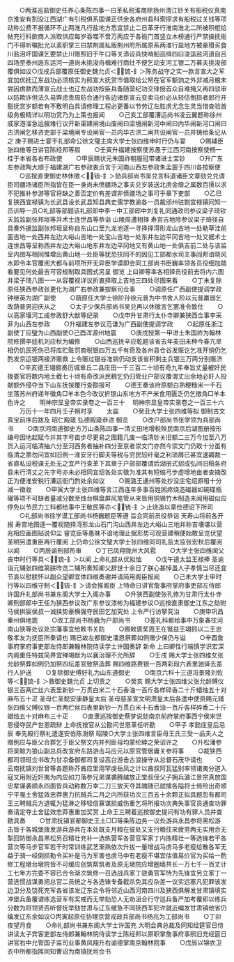 <!-- { "loadSidebar": true } -->
　　○两淮巡盐御史任养心条陈四事一曰革私税淮商除扬州清江钞关有船税仪真南京淮安有割没江西湖广有引税俱系国课正供余各府州县科索摉求有船税过关钱等项动称公费不报循环不止两淮凡行盐地方悉宜禁止二日革牙行淮南淮北二所被积棍给帖充行科歛商人派取供应每岁吞噬不啻万两应于各衙门首竖立木榜通行严禁操抚衙门不得听嘱批允以紊职掌三曰禁荆属私贩荆州府所属原系两淮行盐地方被豪猾买食川盐沮坏国课乞要禁止川贩照旧于牛口等关添设兵快哨船巡缉四曰浚运盐河道自吕四场至泰州迤东运河一道尚未挑浚舟楫难行商灶不便乞动支河工银二万募夫挑浚部覆俱如议○戊戌兵部覆原任御史魏允贞＜锍-釒＞陈务战守之实一款言宣大之军宜加优抚辽东战功必须核实为照宣大抚赏市值取给公帑在官军额饷之外非减月粮未尝因虏款而薄宣云战士也辽左战功按臣兵备随营纪功交锋授首众自难掩又再四驳审以防欺诈但法久易弊虑贵周防合通行各边诸臣宣云变卖马价必从轻估倒损者郎行开豁抚赏岁额若有不敷明白具请修理工程必更番以节劳辽左胜虏尤念生灵当惜查验首级务极精详以明功赏乃为上策也报闻
　　○己亥工部覆漕运尚书凌云翼题称徐州戚家港溜急运艘难行议开新渠建闸境山废闸曰梁境闸新河中闸曰内华闸新河口闸曰古洪闸乞移咨吏部于梁境闸专设闸官一员内华古洪二闸共设闸官一员并铸给条记从之  庚子赐进士宴于礼部命公徐文璧主席大学士张四维申时行仍与宴
　　○赐辅臣张四维等日讲官陈经邦等扇
　　○壬寅升福建按察使苏愚于江西河南按察使杨一桂于本省各右布政使
　　○甲辰赐状元朱国祚朝服冠带诸进士宝钞
　　○升广东左参政陶大顺于福建湖广右参政衷贞言于河南山西左参政朱孟震于四川各按察使
　　○巡按直隶御史林休徵＜锍-釒＞劾兵部尚书吴兑言科道诸臣文章劾兑兑谓臣司疆场诸臣所指皆在臣一身尚未偾疆场之事夫兑岁装送北虏金缯之属数百摃以求不犯推补参游等官将缺之善否定价有差谓非偾疆场之事可乎章下吏部
　　○乙巳复狭西宜禄镇为长武县设长武县知县典史儒学教谕各一员裁邠州驻劄宜禄镇同知一员训导一员○礼部等部题该礼部郎中李一中工部郎中刘复礼同通政司参议梁子琦钦天监监副张邦垣等并术士连世昌等恭诣  山陵周遭相择  寿宫吉地除参议梁子琦径自具奏外据监副张邦垣呈称自东山口至九龙池逐一寻择择淂形龙山吉地一处勒草洼前面吉地一处西井左边大峪山吉地一处宝山吉地一处东井左边平冈吉地一处又据术士连世昌等呈称西井左边大峪山地东井左边平冈地又有黄山地一处俱吉前二处与该监呈内图写相同惟增出黄山地一处臣等犹恐扶同不的因见工部都水司主事阎邦谙晓风水即令本官覆阅大都与前项所开无异臣学谟即会同工部尚书臣巍率领各员役细加踏看要见何处最吉可容规制取具图式另呈  御览  上曰卿等率各相择员役前去将内六图并梁子琦八图一一从容覆视详议折衷择取上吉地三四处尽图来看
　　○丁未复除原任狭西参政张更化为湖广右参政兼按察司佥事
　　○调原任广西副使提调学政钟继英为湖广副使
　　○荫原任大学士徐阶孙徐元普为中书舍人阶以元普羸弱乞改荫普男迎庆从之
　　○太子少保兵部尚书吴兑再以休徵言乞罢准令致仕
　　○以高家堰河工成参政舒大猷等纪录
　　○戊申升甘肃行太仆寺卿兼狭西佥事李采菲为山西左参政
　　○升福建左参议范谦为广西副使提调学政
　　○起原任浙江副使丁应璧为山西副使○己酉浑源州地震
　　○庚戌授第一甲进士朱国祚为翰林院修撰李廷机刘应秋为编修
　　○山西巡抚辛应乾题该省去年麦田未种今春亢旱相仍饥民死伤已将库贮赃罚商税银四万五千有奇及各州县仓谷发赈讫乞准开销仍乞酌发京运银两接济赈救  上令赈过银谷准销仍动支该省积剩主兵银三万两分别赈济
　　○辛亥德王翊錧奏历城章丘二县庄田一千三百二十顷有奇九年奉旨丈量被奸民拨委官将数内地土截七十顷有奇改派民粮乞仍归管业户部议覆谓丈出余地必奸人投献额外侵夺当下山东抚按覆行查勘报可
　　○德王奏该府原额白熟粳糙米一千石坐落苏州府递年徵角□羊本色今改议折银山东地方不产米食用匮乏仍乞徵角□羊本色许之
　　明神宗显皇帝实录卷之一百三十
　明神宗显皇帝实录卷之一百三十六
　　万历十一年四月壬子朔时享
　　太庙
　　○癸丑大学士张四维等拟  御制古文真宝前序后跋及  昭仁殿箴  弘德殿箴恭进  御览
　　○改户部尚书张学领为兵部尚书
　　○南京河南道御史方万山条陈四事一清丈田地增税殃民南京后湖图册按形编号因地起赋今并其字号亩步尽更易之图籍几废一临清钞关旧额二三万今加至八万货入运河临清抽六分至河西务者抽补四分至京者崇文门亦然今崇文门仍取十分虽有临清之票勿问宜如旧例一淮安牙行脚夫等税与穷民较纤毫之利琐屑已甚宜速蠲裁一省直私设税课无处无之宜严行查革下其章于户部部覆谓后湖册式炤成弘间旧稿各府县未行清丈之先字号亦未必相同宜炤各处实徵为准其有短缩弓步虚增地亩者查摘改正为便淮安税行漕运衙门酌处余如议
　　○赐潞王通州等处抄没庄宅炤原租十分减一徵收
　　○甲寅大学士张四维等言江西连年多事百姓困瘁烧造磁器如碗碟瓶礶等项不可缺者量减分数至烛台棋盘屏风笔管从来皆用铜锡竹木制造未闻用磁似应停免以节民力工科都给事中王敬民等亦＜锍-釒＞止烧造以章俭德诏下所司
　　○礼部尚书徐学谟工部尚书杨巍题臣等遵  旨会同前员役恭诣  天寿山将前各开报  寿宫地图逐一覆视随择淂形龙山石门沟山西井左边大峪山三地并称吉壤堪以营兆相应画图贴说仰尘  睿览臣等愚昧不谙地理止据形势可观营建稍便始敢呈览伏望  圣明另遣重臣再行覆阅  上仍命公徐文璧大学士张四维同司礼监太监张宏秋后覆阅以闻
　　○丙辰谕刑部热审
　　○丁巳凤翔陇州大风雹
　　○大学士张四维闻父丧申时行等具＜锍-釒＞以闻  上命礼部从优拟恤
　　○戊午遣太监王禄捧  圣谕诣元辅张四维第朕昨览二辅所奏知卿父辞世十余日了朕心甚悼虽人子孝情当尽还宜节哀以慰朕怀以副众望卿宜体四维奏谢并请简用阁臣报闻
　　○己未大学士申时行等以四维守制＜锍-釒＞请会推阁臣  上特命日讲官詹事府掌府事吏部左侍郎许国升礼部尚书兼东阁大学士入阁办事
　　○升狭西副使张孔修为甘肃行太仆寺卿刑部郎中王任为狭西参议改广东参议漆彬为福建参议○巡按直隶御史江东之劾驸马侯拱宸侯叔一诚挟势豪横强夺民田乞加究处  上令严行访拏究治
　　○庚申巩昌秦州俱地震
　　○改工部尚书杨巍为户部尚书
　　○差礼科都给事中万象春往河南山狭等处议处宗藩事宜给敕书关防
　　○赐敕褒奖周王在铤益王翊鈏以二王忠敬孝友为抚臣所奏请也  赐已故左都御史潘恩祭葬如例赠少保仍与谥
　　○辛酉詹事府掌府事吏部左侍郎兼翰林院侍读学士许国奏辞  新命  上曰卿性行端慎学识宏深内阁重任特兹简畀宜殚竭猷为以襄治理不允所辞
　　○壬戌  赐大学士张四维攵张允龄祭葬如例仍加祭四坛差官致祭造葬  赐四维路费银一百两彩叚六表里驰驿去差行人护送
　　○复除御史傅好礼为山东道御史
　　○南京六科十三道冯景隆刘佐等＜锍-釒＞救御史魏允贞  上切责之
　　○癸亥  赐大学士张四维父张允龄赙仪银三百两纻丝六表里新钞一万贯白米二十石香油一百斤各样碎香二十斤蜡烛五十对麻布五十疋  圣母仁圣懿安康静皇太后  圣母慈圣宣文明肃皇太后各遣中使赍赐元辅张四维父赙仪银一百两纻丝四表里新钞一万贯白米十石香油一百斤各样碎香二十斤蜡烛五十对麻布三十疋
　　○直隶巡按御史蔡梦说劾南京前府掌府事西宁侯宋世恩侵夺民产世恩疏辩  上命抚按官从公勘问世恩革任听勘
　　○甲子  孝懿庄皇后忌辰  奉先殿行祭礼遣遂安伯陈澍祭  昭陵○大学士张四维言臣母王氏三受一品夫人之赠例应与臣父合葬乞于臣父祭文内并列臣母均蒙纶綍之荣诏许之
　　○升松潘参将吴鲸为狼山副总兵改宣府东路游击马应元以原官管居庸关参将事
　　○裁狭西都司领班佥书改为甘凉备御都司复设高台游击古浪操守从总督石茂华请也
　　○云南抚镇刘世曾等各题称芥酋应里用罕虔岳凤之计以酋叔阿瓦猛别率领诸夷分道入寇又用附近奸夷为内应如刀落参兄弟谋袭腾越放正堂叔侄父子拥兵潞江景宗真放国忠辈谋袭顺永四面皆兵动称数万幸二刀三放天夺其魄随已就擒各隘将士倚险出奇顺宁平戛土舍猛效忠莽惠力抗贼兵二月之内所获功次三百五十余颗正拟具题忽有都司王三聘贼兵方退辄为猛淋之移轻信寡谋损威伤重乞将所报功次典失事官员通查功罪奏请定夺土舍猛效忠莽惠重加奖赏  上命王三聘着巡按御史提问有功有罪人员并查勘具奏
　　○甘肃抚镇官都御史王土□□等条陈边务一议处游兵永昌参将黑松游击皆于各城堡拨发游兵游兵在本处既支月粮在彼处又支行粮往来疲劳两无实用合无掣回防御永昌黑松另召精壮充补一选练营军各营官军家丁内拣精壮一等选锋若干各营次等马步官军若干时常训练武艺渐熟依次升拔一量增战马虏马多老瘦给散各军无益于骑一经倒损勒令买补是马为军害也虏马中有老瘦不堪宜估值易价官为买给一酌修工程墩台墩院皆不可缓应创筑帮筑者及原无墩院应增圈墙共长一万七千一百丈计工七年方完委不容已合令渐次筑修一召选战兵家丁骁勇官军恃为先锋宜另立家丁一营选惯战谋勇把总官二员统之与各选锋专备截杀免其应杂差一议实远塞凡犯罪该发边卫分及饶死充军各省该发辽东合令将邻近山西河南四川及狭西俱解发甘肃镇填实冲堡兵备覆谓练选营军有奖戒而无举劾恐人无劝沮合行守巡兵备严加考覆即以练兵分数为将领贤否听督抚举劾甘肃与辽东缓急不同狭西军犯许就近编发甘肃镇他省仍编发辽东余如议○丙寅起原任协理京营戎政兵部尚书杨兆为工部尚书
　　○丁卯夜望月食
　　○命礼部尚书兼东阁大学士许国充  大明会典总裁及同知经筵官日侍讲读太子宾客吏部左侍郎兼翰林院侍读学士陈经邦以原职掌詹事府事照旧充经筵日讲官右中允管国子监司业事黄凤翔升右谕德掌南京翰林院事
　　○戊辰以锦衣卫衣中所都指挥同知曹诏为南镇抚司佥书
